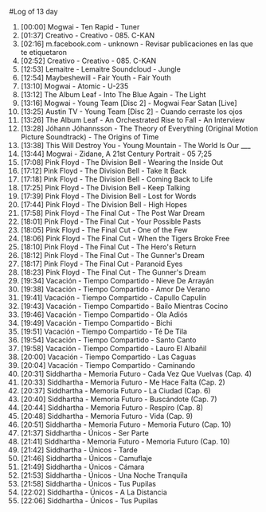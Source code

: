 #Log of 13 day

1. [00:00] Mogwai - Ten Rapid - Tuner
1. [01:37] Creativo - Creativo - 085. C-KAN
1. [02:16] m.facebook.com - unknown - Revisar publicaciones en las que te etiquetaron
1. [02:52] Creativo - Creativo - 085. C-KAN
1. [12:53] Lemaitre - Lemaitre Soundcloud - Jungle
1. [12:54] Maybeshewill - Fair Youth - Fair Youth
1. [13:10] Mogwai - Atomic - U-235
1. [13:12] The Album Leaf - Into The Blue Again - The Light
1. [13:16] Mogwai - Young Team [Disc 2] - Mogwai Fear Satan [Live]
1. [13:25] Austin TV - Young Team [Disc 2] - Cuando cerraste los ojos
1. [13:26] The Album Leaf - An Orchestrated Rise to Fall - An Interview
1. [13:28] Jóhann Jóhannsson - The Theory of Everything (Original Motion Picture Soundtrack) - The Origins of Time
1. [13:38] This Will Destroy You - Young Mountain - The World Is Our ___
1. [13:44] Mogwai - Zidane, A 21st Century Portrait - 05 7;25
1. [17:08] Pink Floyd - The Division Bell - Wearing the Inside Out
1. [17:12] Pink Floyd - The Division Bell - Take It Back
1. [17:18] Pink Floyd - The Division Bell - Coming Back to Life
1. [17:25] Pink Floyd - The Division Bell - Keep Talking
1. [17:39] Pink Floyd - The Division Bell - Lost for Words
1. [17:44] Pink Floyd - The Division Bell - High Hopes
1. [17:58] Pink Floyd - The Final Cut - The Post War Dream
1. [18:01] Pink Floyd - The Final Cut - Your Possible Pasts
1. [18:05] Pink Floyd - The Final Cut - One of the Few
1. [18:06] Pink Floyd - The Final Cut - When the Tigers Broke Free
1. [18:10] Pink Floyd - The Final Cut - The Hero's Return
1. [18:12] Pink Floyd - The Final Cut - The Gunner's Dream
1. [18:17] Pink Floyd - The Final Cut - Paranoid Eyes
1. [18:23] Pink Floyd - The Final Cut - The Gunner's Dream
1. [19:34] Vacación - Tiempo Compartido - Nieve De Arrayán
1. [19:38] Vacación - Tiempo Compartido - Amor De Verano
1. [19:41] Vacación - Tiempo Compartido - Capullo Capulín
1. [19:43] Vacación - Tiempo Compartido - Bailo Mientras Cocino
1. [19:46] Vacación - Tiempo Compartido - Ola Adiós
1. [19:49] Vacación - Tiempo Compartido - Bichi
1. [19:51] Vacación - Tiempo Compartido - Té De Tila
1. [19:54] Vacación - Tiempo Compartido - Santo Canto
1. [19:58] Vacación - Tiempo Compartido - Lauro El Albañil
1. [20:00] Vacación - Tiempo Compartido - Las Caguas
1. [20:04] Vacación - Tiempo Compartido - Caminando
1. [20:31] Siddhartha - Memoria Futuro - Cada Vez Que Vuelvas (Cap. 4)
1. [20:33] Siddhartha - Memoria Futuro - Me Hace Falta (Cap. 2)
1. [20:37] Siddhartha - Memoria Futuro - La Ciudad (Cap. 6)
1. [20:40] Siddhartha - Memoria Futuro - Buscándote (Cap. 7)
1. [20:44] Siddhartha - Memoria Futuro - Respiro (Cap. 8)
1. [20:48] Siddhartha - Memoria Futuro - Vida (Cap. 9)
1. [20:51] Siddhartha - Memoria Futuro - Memoria Futuro (Cap. 10)
1. [21:37] Siddhartha - Únicos - Ser Parte
1. [21:41] Siddhartha - Memoria Futuro - Memoria Futuro (Cap. 10)
1. [21:42] Siddhartha - Únicos - Tarde
1. [21:46] Siddhartha - Únicos - Camuflaje
1. [21:49] Siddhartha - Únicos - Cámara
1. [21:53] Siddhartha - Únicos - Una Noche Tranquila
1. [21:58] Siddhartha - Únicos - Tus Pupilas
1. [22:02] Siddhartha - Únicos - A La Distancia
1. [22:06] Siddhartha - Únicos - Tus Pupilas
